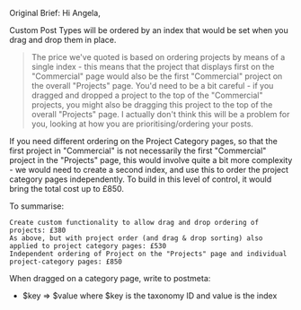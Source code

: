 

Original Brief:
Hi Angela,

Custom Post Types will be ordered by an index that would be set when you drag and drop them in place.

>The price we've quoted is based on ordering projects by means of a single index - this means that the project that displays first on the "Commercial" page would also be the first "Commercial" project on the overall "Projects" page. You'd need to be a bit careful - if you dragged and dropped a project to the top of the "Commercial" projects, you might also be dragging this project to the top of the overall "Projects" page. I actually don't think this will be a problem for you, looking at how you are prioritising/ordering your posts.

If you need different ordering on the Project Category pages, so that the first project in "Commercial" is not necessarily the first "Commercial" project in the "Projects" page, this would involve quite a bit more complexity - we would need to create a second index, and use this to order the project category pages independently. To build in this level of control, it would bring the total cost up to £850.

To summarise:

    Create custom functionality to allow drag and drop ordering of projects: £380
    As above, but with project order (and drag & drop sorting) also applied to project category pages: £530
    Independent ordering of Project on the "Projects" page and individual project-category pages: £850


When dragged on a category page, write to postmeta:

* $key => $value where $key is the taxonomy ID and value is the index
